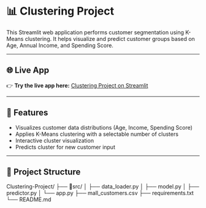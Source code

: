 # 📊 Clustering Project

This Streamlit web application performs customer segmentation using K-Means clustering. It helps visualize and predict customer groups based on Age, Annual Income, and Spending Score.

---

## 🌐 Live App

👉 **Try the live app here:** [Clustering Project on Streamlit](https://clustering-project-avzkezwpynxpdme9fgzyps.streamlit.app/)


---

## 🚀 Features

- Visualizes customer data distributions (Age, Income, Spending Score)
- Applies K-Means clustering with a selectable number of clusters
- Interactive cluster visualization
- Predicts cluster for new customer input

---

## 📁 Project Structure



Clustering-Project/ ├── 📂src/ │ ├── data_loader.py │ ├── model.py │ ├── predictor.py │ └── app.py ├── mall_customers.csv ├── requirements.txt └── README.md
